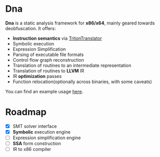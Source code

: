# Dna

**Dna** is a static analysis framework for **x86/x64**, mainly geared towards deobfuscation. It offers:
- **Instruction semantics** via [TritonTranslator](https://github.com/Colton1skees/TritonTranslator)
- Symbolic execution
- Expression Simplification
- Parsing of executable file formats
- Control flow graph reconstruction
- Translation of routines to an intermediate representation
- Translation of routines to **LLVM** IR
- IR **optimization** passes
- Function relocation(optionally across binaries, with some caveats)

You can find an example usage [here](https://github.com/Colton1skees/Dna/blob/master/Dna.Example/Program.cs).

# Roadmap
 * [X] SMT solver interface
 * [X] **Symbolic** execution engine
 * [ ] Expression simplification engine
 * [ ] **SSA** form construction
 * [ ] IR to x86 compiler
